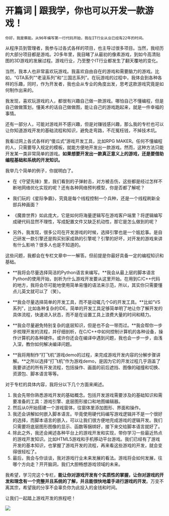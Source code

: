 # 开篇词 | 跟我学，你也可以开发一款游戏！

    你好，我是蔡能。从96年编写第一行代码开始，我在IT行业从业已经有22年的时间。

从程序员到管理者，我参与过各式各样的项目，也主导过很多项目。当然，我经历的大部分项目都是游戏。20多年里，我目睹了从最初的像素游戏，到如今高清贴图的3D游戏的发展过程。游戏行业，乃至整个IT行业都发生了翻天覆地的变化。

当然，我本人也非常喜欢玩游戏。我喜欢自由自在的游戏和需要脑力的游戏。比如，“GTA系列”“老滚系列”和“三国志系列”。在玩游戏的过程中，我体会到各种各样的乐趣，同时，作为开发者，我也会从专业的角度出发，思考这款游戏究竟是如何制作出来的。

我发现，喜欢玩游戏的人，都很有兴趣自己做一款游戏。哪怕自己不懂编程，但是自己做做策划，懂美术的话自己做做图，能让自己的游戏跑起来，就是一件幸福的事情。

还有一部分人，可能对游戏并不感兴趣，但是对赚钱感兴趣，那么我的专栏也可以让你知道游戏开发的基础流程和知识，避免走弯路，不花冤枉钱，不掉技术坑。

我看过网上各式各样的“傻瓜式”游戏开发工具，比如RPG MAKER。任何不懂编程的人，只需要导入规定的模板，就能方便地开发出一款游戏。然而，这种方法只能开发某一类非常简单的游戏。**如果想要开发出一款真正意义上的游戏，还是要借助编程基础和系统的开发知识。**

我举几个简单的例子，你就明白了。

*   在《守望先锋》里，我们看到的子弹射击，对方被击伤，这些都是经过怎样不断地网络优化实现的呢？还有各种网络预判模型，你是否都了解呢？
    
*   我们玩的《星际争霸》，究竟是每个线程控制一个兵种，还是一个线程刷新全部兵种画面？
    
*   《魔兽世界》如此庞大，它是如何将海量逻辑写在游戏客户端里？将逻辑编写成硬代码显然不理性，写成配置文件又缺乏机动性，那它是怎么做到的呢？
    
*   另外，我发现，很多公司在开发游戏的时候，选择引擎也是一个尴尬事。是自己研发一款引擎还是购买别家成熟的引擎呢？引擎的好坏，对开发的游戏来讲有什么影响？很多人也是不知道的。
    

这些问题，我都会在专栏文章中一一解答。但前提是你最好具备一定的编程知识和基础。

*   **我将会尽量选择简洁的Python语言来编写。**我会从最上层的脚本语言Python的使用开始，剖析为什么游戏开发要从这里开始。在用到C/C++代码的地方，我将会尽可能地使用简单易懂的语法来示范，所以，其实你只需要懂点儿英文就可以了（笑）。
    
*   **我会尽量选择简单的开发工具，而不是动辄几个G的开发工具。**比如“VS系列”，比如各种复杂的IDE。简单的开发工具足够简单明了地让你了解开发的具体流程，快速进入状态，而不是在设置工具上浪费大量的时间和精力。
    
*   **我会尽量避免特别复杂的底层知识，但是也不会一带而过。**我会帮你一步步梳理开发的流程，并仔细剖析，在C/C++中如何控制计算机的各种设备，操作计算机的各种硬件。或许你还会在编译中遇到问题，我也会一步一步，由浅入深，教你如何解决编译问题。
    
*   **我将用制作“打飞机”游戏demo的过程，来完成游戏开发内容的分解步骤讲解。**之所以选择“打飞机”作为游戏demo，是因为它的开发过程几乎涵盖了我要讲述的所有开发流程，包括操作、画面的前后遮挡、图像的碰撞和切换、资源包、脚本语言等等。
    

对于专栏的具体内容，我将分以下几个方面来阐述。

1.  我会先带你熟悉游戏开发的基础概念。包括开发游戏需要涉及的基础知识和需要准备的工具：游戏引擎、底层图形接口和地图编辑器。
2.  然后从0开始搭建一个游戏窗体，往窗体里添加图形、界面和操作。
3.  我还会讲解如何嵌入脚本语言。毕竟使用硬代码编写游戏逻辑并不是一个很好的选择，而脚本语言的嵌入，可以让我们很方便地完成游戏的逻辑开发。我们只需要将底层图形图像的显示、函数等捆绑好，接下来交给脚本语言就好了。
4.  除此之外，我还会阐述各种平台上的游戏开发和实现，带你学习一些最近热点的游戏开发知识。比如HTML5游戏和手机移动平台游戏。我们已经有了游戏开发的基本知识，也掌握了游戏开发的流程，再来看这些游戏的开发，就会变得很轻松了。
5.  最后，我会与你谈谈，我对游戏行业未来发展的看法。游戏将会如何发展，往哪个方向走？开开脑洞，我们大胆畅想游戏领域的未来。

我希望，学习完这个专栏，**能让你对游戏开发有个实质性的掌握，让你对游戏的开发和理念有一个完整并且系统的了解，并且能很快地着手进行游戏的开发**。万变不离其宗，希望我的分享不会辜负你为此投入的金钱和时间。

让我们一起踏上游戏开发的旅程吧！

![](https://static001.geekbang.org/resource/image/56/24/566a01f6857d4a0e42c5f2fb8db59624.jpg)
    